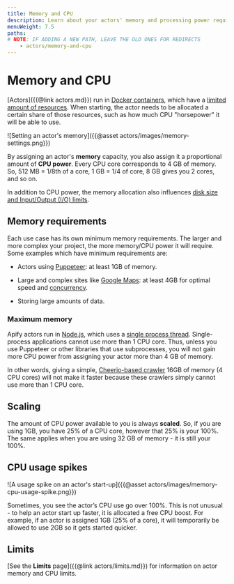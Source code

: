 ```yaml
---
title: Memory and CPU
description: Learn about your actors' memory and processing power requirements, their relationship with Docker resources, and minimum requirements for different use cases.
menuWeight: 7.5
paths:
# NOTE: IF ADDING A NEW PATH, LEAVE THE OLD ONES FOR REDIRECTS
    - actors/memory-and-cpu
---
```


# Memory and CPU

[Actors]({{@link actors.md}}) run in
[Docker containers](https://www.docker.com/resources/what-container),
which have a [limited amount of resources](https://phoenixnap.com/kb/docker-memory-and-cpu-limit). When starting, the actor needs to be allocated a certain share of those resources, such as how much CPU "horsepower" it will be able to use.

![Setting an actor's memory]({{@asset actors/images/memory-settings.png}})

By assigning an actor's **memory** capacity, you also assign it a proportional amount of **CPU power**. Every CPU core corresponds to 4 GB of memory. So, 512 MB = 1/8th of a core, 1 GB = 1/4 of core, 8 GB gives you 2 cores, and so on.

In addition to CPU power, the memory allocation also influences [disk size and Input/Output (I/O) limits](https://docs.docker.com/config/containers/runmetrics/#metrics-from-cgroups-memory-cpu-block-io).

## Memory requirements

Each use case has its own minimum memory requirements. The larger and more complex your project, the more memory/CPU power it will require. Some examples which have minimum requirements are:

- Actors using [Puppeteer](https://pptr.dev/): at least 1GB of memory.

- Large and complex sites like [Google Maps](https://apify.com/drobnikj/crawler-google-places): at least 4GB for optimal speed and [concurrency](https://sdk.apify.com/docs/api/autoscaled-pool#autoscaledpoolminconcurrency).

- Storing large amounts of data.

### Maximum memory

Apify actors run in [Node.js](https://nodejs.org/en/), which uses a [single process thread](https://betterprogramming.pub/is-node-js-really-single-threaded-7ea59bcc8d64). Single-process applications cannot use more than 1 CPU core. Thus, unless you use Puppeteer or other libraries that use subprocesses, you will not gain more CPU power from assigning your actor more than 4 GB of memory.

In other words, giving a simple, [Cheerio-based crawler](https://apify.com/apify/cheerio-scraper) 16GB of memory (4 CPU cores) will not make it faster because these crawlers simply cannot use more than 1 CPU core.

## Scaling

The amount of CPU power available to you is always **scaled**. So, if you are using 1GB, you have 25% of a CPU core, however that 25% is your 100%. The same applies when you are using 32 GB of memory - it is still your 100%.

## CPU usage spikes

![A usage spike on an actor's start-up]({{@asset actors/images/memory-cpu-usage-spike.png}})

Sometimes, you see the actor’s CPU use go over 100%. This is not unusual - to help an actor start up faster, it is allocated a free CPU boost. For example, if an actor is assigned 1GB (25% of a core), it will temporarily be allowed to use 2GB so it gets started quicker.

## Limits

[See the **Limits** page]({{@link actors/limits.md}}) for information on actor memory and CPU limits.

